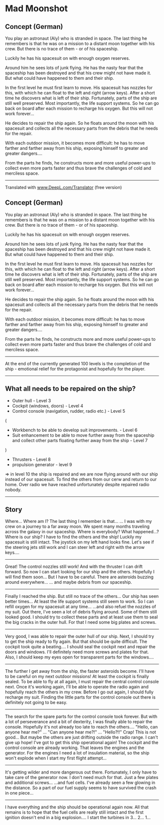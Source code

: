 # Mad Moonshot

## Concept (German)

You play an astronaut (Aly) who is stranded in space.
The last thing he remembers is that he was on a mission to a distant moon together with his crew.
But there is no trace of them - or of his spaceship.

Luckily he has his spacesuit on with enough oxygen reserves.

Around him he sees lots of junk flying. He has the nasty fear that the spaceship has been destroyed and that his crew might not have made it. But what could have happened to them and their ship.

In the first level he must first learn to move. His spacesuit has nozzles for this, with which he can float to the left and right (arrow keys). After a short time he discovers what is left of their ship.
Fortunately, parts of the ship are still well preserved. Most importantly, the life support systems. So he can go back on board after each mission to recharge his oxygen. But this will not work forever...

He decides to repair the ship again. So he floats around the moon with his spacesuit and collects all the necessary parts from the debris that he needs for the repair.

With each outdoor mission, it becomes more difficult: he has to move farther and farther away from his ship, exposing himself to greater and greater dangers....

From the parts he finds, he constructs more and more useful power-ups to collect even more parts faster and thus brave the challenges of cold and merciless space.

---

Translated with www.DeepL.com/Translator (free version)

## Concept (German)

You play an astronaut (Aly) who is stranded in space.
The last thing he remembers is that he was on a mission to a distant moon together with his crew.
But there is no trace of them - or of his spaceship.

Luckily he has his spacesuit on with enough oxygen reserves.

Around him he sees lots of junk flying. He has the nasty fear that the spaceship has been destroyed and that his crew might not have made it. But what could have happened to them and their ship.

In the first level he must first learn to move. His spacesuit has nozzles for this, with which he can float to the left and right (arrow keys). After a short time he discovers what is left of their ship.
Fortunately, parts of the ship are still well preserved. Most importantly, the life support systems. So he can go back on board after each mission to recharge his oxygen. But this will not work forever...

He decides to repair the ship again. So he floats around the moon with his spacesuit and collects all the necessary parts from the debris that he needs for the repair.

With each outdoor mission, it becomes more difficult: he has to move farther and farther away from his ship, exposing himself to greater and greater dangers....

From the parts he finds, he constructs more and more useful power-ups to collect even more parts faster and thus brave the challenges of cold and merciless space.

---

At the end of the currently generated 100 levels is the completion of the ship - emotional relief for the protagonist and hopefully for the player.

---

## What all needs to be repaired on the ship?

- Outer hull - Level 3
- Cockpit (windows, doors) - Level 4
- Control console (navigation, rudder, radio etc.) - Level 5

(

- Workbench to be able to develop suit improvements. - Level 6
- Suit enhancement to be able to move further away from the spaceship and collect other parts floating further away from the ship - Level 7
  
)

- Thrusters - Level 8
- propulsion generator - level 9

=> in level 10 the ship is repaired and we are now flying around with our ship instead of our spacesuit. To find the others from our cerw and return to our home. Over radio we have reached unfortunately despite repaired radio nobody.

---

## Story

Where... Where am I?
The last thing I remember is that...
... I was with my crew on a journey to a far away moon.
We spent many months traveling across the galaxy in our spaceship.
Where is everybody? What happened...? Where is our ship?
I have to find the others and the ship!
Luckily my spacesuit is still intact. The joystick on my left hand looks fine. Let's see if the steering jets still work and I can steer left and right with the arrow keys....

---

Great! The control nozzles still work! And with the thruster I can drift forward.
So now I can start looking for our ship and the others. Hopefully I will find them soon...
But I have to be careful. There are asteroids buzzing around everywhere...
... and maybe debris from our spaceship.

---

Finally I reached the ship. But still no trace of the others...
Our ship has seen better times...
At least the life support systems still seem to work. So I can refill oxygen for my spacesuit at any time...
...and also refuel the nozzles of my suit.
Out there, I've seen a lot of debris flying around. Some of them still looked good.
I should try to collect these parts and at least use them to seal the big cracks in the outer hull.
For that I need some big plates and screws.

---

Very good, I was able to repair the outer hull of our ship.
Next, I should try to get the ship ready to fly again.
But that should be quite difficult. The cockpit took quite a beating....
I should seal the cockpit next and repair the doors and windows. I'll definitely need more screws and plates for that.
Also, I should keep my eyes open for transparent parts for the windows....

---

The further I get away from the ship, the faster asteroids become. I'll have to be careful on my next outdoor missions!
At least the cockpit is finally sealed.
To be able to fly at all again, I must repair the central control console next.
Once it's working again, I'll be able to operate the radio again and hopefully reach the others in my crew.
Before I go out again, I should fully recharge my suit. Finding the little parts for the control console out there is definitely not going to be easy.

---

The search for the spare parts for the control console took forever. But with a lot of perseverance and a bit of dexterity, I was finally able to repair the console.
Hopefully it's not already too late to reach the others....
"Hello, can anyone hear me?"
...
"Can anyone hear me?!"
...
"Hello?!!"
Crap! This is not good...
But maybe the others are just drifting outside the radio range. I can't give up hope!
I've got to get this ship operational again!
The cockpit and the control console are already working. That leaves the engines and the generator.
For the engines I need a lot of insulation material, so the ship won't explode when I start my first flight attempt...

---

It's getting wilder and more dangerous out there. Fortunately, I only have to take care of the generator now.
I don't need much for that. Just a few plates and additional screws...
...and fuel cells.
I've already seen a few glowing in the distance. So a part of our fuel supply seems to have survived the crash in one piece...

---

I have everything and the ship should be operational again now.
All that remains is to hope that the fuel cells are really still intact and the first ignition doesn't end in a big explosion....
I start the turbines in 3...
2...
1...

